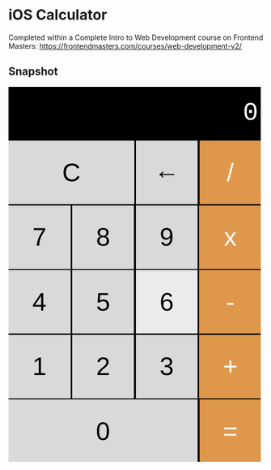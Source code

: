# iOS Calculator
Completed within a Complete Intro to Web Development course on Frontend Masters: https://frontendmasters.com/courses/web-development-v2/

## Snapshot

![Screenshot](docs/ios-calculator-screenshot.png)

